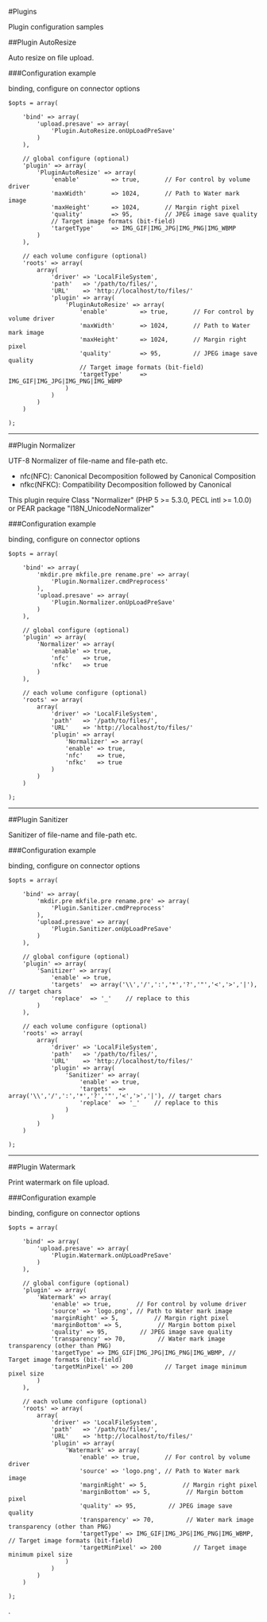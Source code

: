 #Plugins

Plugin configuration samples

##Plugin AutoResize

Auto resize on file upload.

###Configuration example

binding, configure on connector options 
	
	$opts = array(
	
		'bind' => array(
			'upload.presave' => array(
				'Plugin.AutoResize.onUpLoadPreSave'
			)
		),
		
		// global configure (optional)
		'plugin' => array(
			'PluginAutoResize' => array(
				'enable'         => true,       // For control by volume driver
				'maxWidth'       => 1024,       // Path to Water mark image
				'maxHeight'      => 1024,       // Margin right pixel
				'quality'        => 95,         // JPEG image save quality
				// Target image formats (bit-field)
				'targetType'     => IMG_GIF|IMG_JPG|IMG_PNG|IMG_WBMP 
			)
		),
		
		// each volume configure (optional)
		'roots' => array(
			array(
				'driver' => 'LocalFileSystem',
				'path'   => '/path/to/files/',
				'URL'    => 'http://localhost/to/files/'
				'plugin' => array(
					'PluginAutoResize' => array(
						'enable'         => true,       // For control by volume driver
						'maxWidth'       => 1024,       // Path to Water mark image
						'maxHeight'      => 1024,       // Margin right pixel
						'quality'        => 95,         // JPEG image save quality
						// Target image formats (bit-field)
						'targetType'     => IMG_GIF|IMG_JPG|IMG_PNG|IMG_WBMP
					)
				)
			)
		)
		
	);

---

##Plugin Normalizer

UTF-8 Normalizer of file-name and file-path etc.

* nfc(NFC): Canonical Decomposition followed by Canonical Composition
* nfkc(NFKC): Compatibility Decomposition followed by Canonical

This plugin require Class "Normalizer" (PHP 5 >= 5.3.0, PECL intl >= 1.0.0) or PEAR package "I18N_UnicodeNormalizer"

###Configuration example

binding, configure on connector options

	$opts = array(
		
		'bind' => array(
			'mkdir.pre mkfile.pre rename.pre' => array(
				'Plugin.Normalizer.cmdPreprocess'
			),
			'upload.presave' => array(
				'Plugin.Normalizer.onUpLoadPreSave'
			)
		),
		
		// global configure (optional)
		'plugin' => array(
			'Normalizer' => array(
				'enable' => true,
				'nfc'    => true,
				'nfkc'   => true
			)
		),
		
		// each volume configure (optional)
		'roots' => array(
			array(
				'driver' => 'LocalFileSystem',
				'path'   => '/path/to/files/',
				'URL'    => 'http://localhost/to/files/'
				'plugin' => array(
					'Normalizer' => array(
					'enable' => true,
					'nfc'    => true,
					'nfkc'   => true
				)
			)
		)
		
	);

---

##Plugin Sanitizer

Sanitizer of file-name and file-path etc.

###Configuration example

binding, configure on connector options

	$opts = array(
	
		'bind' => array(
			'mkdir.pre mkfile.pre rename.pre' => array(
				'Plugin.Sanitizer.cmdPreprocess'
			),
			'upload.presave' => array(
				'Plugin.Sanitizer.onUpLoadPreSave'
			)
		),
		
		// global configure (optional)
		'plugin' => array(
			'Sanitizer' => array(
				'enable' => true,
				'targets'  => array('\\','/',':','*','?','"','<','>','|'), // target chars
				'replace'  => '_'    // replace to this
			)
		),
		
		// each volume configure (optional)
		'roots' => array(
			array(
				'driver' => 'LocalFileSystem',
				'path'   => '/path/to/files/',
				'URL'    => 'http://localhost/to/files/'
				'plugin' => array(
					'Sanitizer' => array(
						'enable' => true,
						'targets'  => array('\\','/',':','*','?','"','<','>','|'), // target chars
						'replace'  => '_'    // replace to this
					)
				)
			)
		)
		
	);

---

##Plugin Watermark

Print watermark on file upload.

###Configuration example

binding, configure on connector options

	$opts = array(
		
		'bind' => array(
			'upload.presave' => array(
				'Plugin.Watermark.onUpLoadPreSave'
			)
		),
		
		// global configure (optional)
		'plugin' => array(
			'Watermark' => array(
				'enable' => true,       // For control by volume driver
				'source' => 'logo.png', // Path to Water mark image
				'marginRight' => 5,          // Margin right pixel
				'marginBottom' => 5,          // Margin bottom pixel
				'quality' => 95,         // JPEG image save quality
				'transparency' => 70,         // Water mark image transparency (other than PNG)
				'targetType' => IMG_GIF|IMG_JPG|IMG_PNG|IMG_WBMP, // Target image formats (bit-field)
				'targetMinPixel' => 200         // Target image minimum pixel size
			)
		),
		
		// each volume configure (optional)
		'roots' => array(
			array(
				'driver' => 'LocalFileSystem',
				'path'   => '/path/to/files/',
				'URL'    => 'http://localhost/to/files/'
				'plugin' => array(
					'Watermark' => array(
						'enable' => true,       // For control by volume driver
						'source' => 'logo.png', // Path to Water mark image
						'marginRight' => 5,          // Margin right pixel
						'marginBottom' => 5,          // Margin bottom pixel
						'quality' => 95,         // JPEG image save quality
						'transparency' => 70,         // Water mark image transparency (other than PNG)
						'targetType' => IMG_GIF|IMG_JPG|IMG_PNG|IMG_WBMP, // Target image formats (bit-field)
						'targetMinPixel' => 200         // Target image minimum pixel size
					)
				)
			)
		)
		
	);

.









